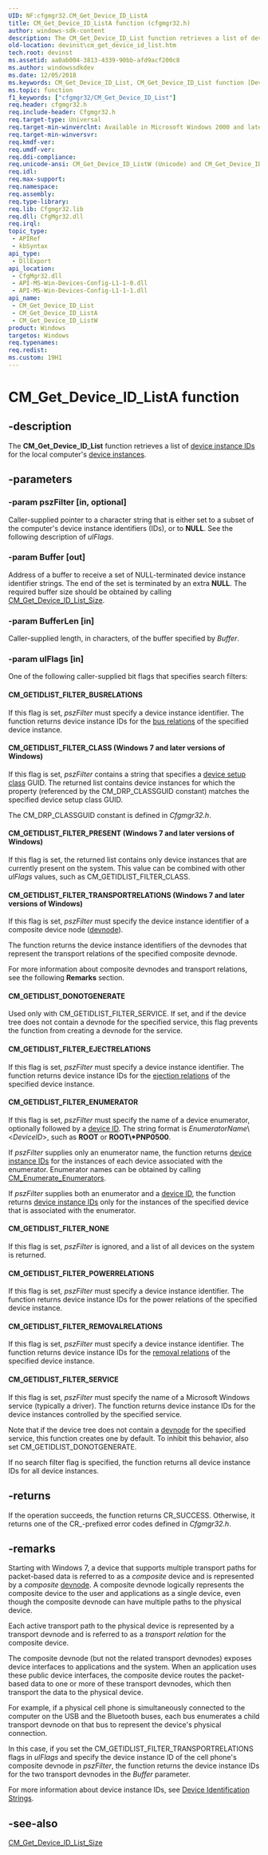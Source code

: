 ```yaml
---
UID: NF:cfgmgr32.CM_Get_Device_ID_ListA
title: CM_Get_Device_ID_ListA function (cfgmgr32.h)
author: windows-sdk-content
description: The CM_Get_Device_ID_List function retrieves a list of device instance IDs for the local computer's device instances.
old-location: devinst\cm_get_device_id_list.htm
tech.root: devinst
ms.assetid: aa0ab004-3813-4339-90bb-afd9acf200c8
ms.author: windowssdkdev
ms.date: 12/05/2018
ms.keywords: CM_Get_Device_ID_List, CM_Get_Device_ID_List function [Device and Driver Installation], CM_Get_Device_ID_ListA, CM_Get_Device_ID_ListW, cfgmgr32/CM_Get_Device_ID_List, cfgmgr32/CM_Get_Device_ID_ListA, cfgmgr32/CM_Get_Device_ID_ListW, cfgmgrfn_e9f614d2-9bac-4b30-b9a0-f0764e37950b.xml, devinst.cm_get_device_id_list
ms.topic: function
f1_keywords: ["cfgmgr32/CM_Get_Device_ID_List"]
req.header: cfgmgr32.h
req.include-header: Cfgmgr32.h
req.target-type: Universal
req.target-min-winverclnt: Available in Microsoft Windows 2000 and later versions of Windows.
req.target-min-winversvr: 
req.kmdf-ver: 
req.umdf-ver: 
req.ddi-compliance: 
req.unicode-ansi: CM_Get_Device_ID_ListW (Unicode) and CM_Get_Device_ID_ListA (ANSI)
req.idl: 
req.max-support: 
req.namespace: 
req.assembly: 
req.type-library: 
req.lib: Cfgmgr32.lib
req.dll: CfgMgr32.dll
req.irql: 
topic_type:
 - APIRef
 - kbSyntax
api_type:
 - DllExport
api_location:
 - CfgMgr32.dll
 - API-MS-Win-Devices-Config-L1-1-0.dll
 - API-MS-Win-Devices-Config-L1-1-1.dll
api_name:
 - CM_Get_Device_ID_List
 - CM_Get_Device_ID_ListA
 - CM_Get_Device_ID_ListW
product: Windows
targetos: Windows
req.typenames: 
req.redist: 
ms.custom: 19H1
---
```


# CM_Get_Device_ID_ListA function


## -description


The <b>CM_Get_Device_ID_List</b> function retrieves a list of <a href="https://docs.microsoft.com/windows-hardware/drivers/install/device-instance-ids">device instance IDs</a> for the local computer's <a href="https://docs.microsoft.com/windows-hardware/drivers/">device instances</a>.


## -parameters




### -param pszFilter [in, optional]

Caller-supplied pointer to a character string that is either set to a subset of the computer's device instance identifiers (IDs), or to <b>NULL</b>. See the following description of <i>ulFlags</i>. 


### -param Buffer [out]

Address of a buffer to receive a set of NULL-terminated device instance identifier strings. The end of the set is terminated by an extra <b>NULL</b>. The required buffer size should be obtained by calling <a href="https://docs.microsoft.com/windows/desktop/api/cfgmgr32/nf-cfgmgr32-cm_get_device_id_list_sizea">CM_Get_Device_ID_List_Size</a>. 


### -param BufferLen [in]

Caller-supplied length, in characters, of the buffer specified by <i>Buffer</i>.


### -param ulFlags [in]

One of the following caller-supplied bit flags that specifies search filters:





#### CM_GETIDLIST_FILTER_BUSRELATIONS

If this flag is set, <i>pszFilter</i> must specify a device instance identifier. The function returns device instance IDs for the <a href="https://docs.microsoft.com/windows-hardware/drivers/kernel/irp-mn-query-device-relations">bus relations</a> of the specified device instance.



#### CM_GETIDLIST_FILTER_CLASS (Windows 7 and later versions of Windows)

If this flag is set, <i>pszFilter</i> contains a string that specifies a <a href="https://docs.microsoft.com/windows/desktop/api/setupapi/ns-setupapi-_sp_devinfo_data">device setup class</a> GUID. The returned list contains device instances for which the property (referenced by the CM_DRP_CLASSGUID constant) matches the specified device setup class GUID. 

The CM_DRP_CLASSGUID constant is defined in <i>Cfgmgr32.h</i>.



#### CM_GETIDLIST_FILTER_PRESENT (Windows 7 and later versions of Windows)

If this flag is set, the returned list contains only device instances that are currently present on the system. This value can be combined with other <i>ulFlags</i> values, such as CM_GETIDLIST_FILTER_CLASS.



#### CM_GETIDLIST_FILTER_TRANSPORTRELATIONS (Windows 7 and later versions of Windows)

If this flag is set, <i>pszFilter</i> must specify the device instance identifier of a composite device node (<a href="https://docs.microsoft.com/windows-hardware/drivers/">devnode</a>).

The function returns the device instance identifiers of the devnodes that represent the transport relations of the specified composite devnode. 

For more information about composite devnodes and transport relations, see the following <b>Remarks</b> section.



#### CM_GETIDLIST_DONOTGENERATE

Used only with CM_GETIDLIST_FILTER_SERVICE. If set, and if the device tree does not contain a devnode for the specified service, this flag prevents the function from creating a devnode for the service. 



#### CM_GETIDLIST_FILTER_EJECTRELATIONS

If this flag is set, <i>pszFilter</i> must specify a device instance identifier. The function returns device instance IDs for the <a href="https://docs.microsoft.com/windows-hardware/drivers/kernel/irp-mn-query-device-relations">ejection relations</a> of the specified device instance.



#### CM_GETIDLIST_FILTER_ENUMERATOR

If this flag is set, *pszFilter* must specify the name of a device enumerator, optionally followed by a <a href="https://docs.microsoft.com/windows-hardware/drivers/install/device-ids">device ID</a>. The string format is *EnumeratorName*\\&lt;*DeviceID*&gt;, such as **ROOT** or **ROOT\\\*PNP0500**.

If <i>pszFilter</i> supplies only an enumerator name, the function returns <a href="https://docs.microsoft.com/windows-hardware/drivers/install/device-instance-ids">device instance IDs</a> for the instances of each device associated with the enumerator. Enumerator names can be obtained by calling <a href="https://docs.microsoft.com/windows/desktop/api/cfgmgr32/nf-cfgmgr32-cm_enumerate_enumeratorsw">CM_Enumerate_Enumerators</a>.

If <i>pszFilter</i> supplies both an enumerator and a <a href="https://docs.microsoft.com/windows-hardware/drivers/install/device-ids">device ID</a>, the function returns <a href="https://docs.microsoft.com/windows-hardware/drivers/install/device-instance-ids">device instance IDs</a> only for the instances of the specified device that is associated with the enumerator.



#### CM_GETIDLIST_FILTER_NONE

If this flag is set, <i>pszFilter</i> is ignored, and a list of all devices on the system is returned.



#### CM_GETIDLIST_FILTER_POWERRELATIONS

If this flag is set, <i>pszFilter</i> must specify a device instance identifier. The function returns device instance IDs for the power relations of the specified device instance.



#### CM_GETIDLIST_FILTER_REMOVALRELATIONS

If this flag is set, <i>pszFilter</i> must specify a device instance identifier. The function returns device instance IDs for the <a href="https://docs.microsoft.com/windows-hardware/drivers/kernel/irp-mn-query-device-relations">removal relations</a> of the specified device instance.



#### CM_GETIDLIST_FILTER_SERVICE

If this flag is set, <i>pszFilter</i> must specify the name of a Microsoft Windows service (typically a driver). The function returns device instance IDs for the device instances controlled by the specified service.

Note that if the device tree does not contain a <a href="https://docs.microsoft.com/windows-hardware/drivers/">devnode</a> for the specified service, this function creates one by default. To inhibit this behavior, also set CM_GETIDLIST_DONOTGENERATE.

If no search filter flag is specified, the function returns all device instance IDs for all device instances.


## -returns



If the operation succeeds, the function returns CR_SUCCESS. Otherwise, it returns one of the CR_-prefixed error codes defined in <i>Cfgmgr32.h</i>.




## -remarks



Starting with Windows 7, a device that supports multiple transport paths for packet-based data is referred to as a <i>composite </i>device and is represented by a <i>composite </i><a href="https://docs.microsoft.com/windows-hardware/drivers/">devnode</a>. A composite devnode logically represents the composite device to the user and applications as a single device, even though the composite devnode can have multiple paths to the physical device. 

Each active transport path to the physical device is represented by a transport devnode and is referred to as a <i>transport relation</i> for the composite device.

The composite devnode (but not the related transport devnodes) exposes device interfaces to applications and the system. When an application uses these public device interfaces, the composite device routes the packet-based data to one or more of these transport devnodes, which then transport the data to the physical device.

For example, if a physical cell phone is simultaneously connected to the computer on the USB and the Bluetooth buses, each bus enumerates a child transport devnode on that bus to represent the device's physical connection. 

In this case, if you set the CM_GETIDLIST_FILTER_TRANSPORTRELATIONS flags in <i>ulFlags</i> and specify the device instance ID of the cell phone's composite devnode in <i>pszFilter</i>, the function returns the device instance IDs for the two transport devnodes in the <i>Buffer</i> parameter.

For more information about device instance IDs, see <a href="https://docs.microsoft.com/en-us/windows-hardware/drivers/install/device-identification-strings">Device Identification Strings</a>.




## -see-also




<a href="https://docs.microsoft.com/windows/desktop/api/cfgmgr32/nf-cfgmgr32-cm_get_device_id_list_sizea">CM_Get_Device_ID_List_Size</a>
 

 

